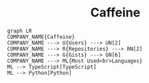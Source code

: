 <h1 align="center">Caffeine</h1>

```mermaid
graph LR
COMPANY_NAME{Caffeine}
COMPANY_NAME ---> U{Users} ---> UN[2]
COMPANY_NAME ---> R{Repositories} ---> RN[2]
COMPANY_NAME ---> G{Gists} ---> GN[6]
COMPANY_NAME ---> ML{Most Used<br>Languages}
ML --> TypeScript[TypeScript]
ML --> Python[Python]
```
